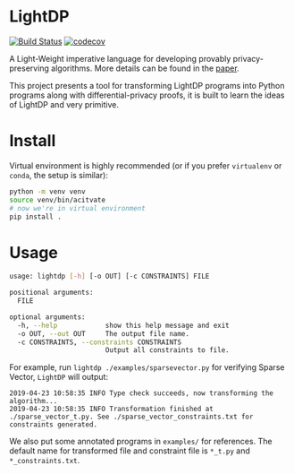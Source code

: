 # LightDP
[![Build Status](https://travis-ci.com/RyanWangGit/lightdp.svg?branch=master)](https://travis-ci.com/RyanWangGit/lightdp) [![codecov](https://codecov.io/gh/RyanWangGit/lightdp/branch/master/graph/badge.svg)](https://codecov.io/gh/RyanWangGit/lightdp)

A Light-Weight imperative language for developing provably privacy-preserving algorithms.
More details can be found in the [paper](http://www.cse.psu.edu/~dbz5017/pub/popl17.pdf).

This project presents a tool for transforming LightDP programs into Python programs along with differential-privacy proofs, it is built to learn the ideas of LightDP and very primitive.

# Install

Virtual environment is highly recommended (or if you prefer `virtualenv` or `conda`, the setup is similar):
```bash
python -m venv venv
source venv/bin/acitvate
# now we're in virtual environment
pip install .
```

# Usage

```bash
usage: lightdp [-h] [-o OUT] [-c CONSTRAINTS] FILE

positional arguments:
  FILE

optional arguments:
  -h, --help            show this help message and exit
  -o OUT, --out OUT     The output file name.
  -c CONSTRAINTS, --constraints CONSTRAINTS
                        Output all constraints to file.
```

For example, run `lightdp ./examples/sparsevector.py` for verifying Sparse Vector, `LightDP` will output:
```
2019-04-23 10:58:35 INFO Type check succeeds, now transforming the algorithm...
2019-04-23 10:58:35 INFO Transformation finished at ./sparse_vector_t.py. See ./sparse_vector_constraints.txt for constraints generated.
```

We also put some annotated programs in `examples/` for references. The default name for transformed file and constraint file is `*_t.py` and `*_constraints.txt`.
